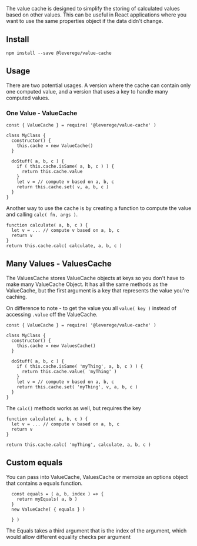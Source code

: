 
The value cache is designed to simplify the storing of calculated values based on other values. This can be useful in React applications where you want to use the same properties object if the data didn't change.

## Install

```
npm install --save @leverege/value-cache
```

## Usage

There are two potential usages. A version where the cache can contain only one computed value, and a version that uses a key to handle many computed values.

### One Value - ValueCache

```
const { ValueCache } = require( '@leverege/value-cache' )

class MyClass {
  constructor() {
    this.cache = new ValueCache()
  }

  doStuff( a, b, c ) {
    if ( this.cache.isSame( a, b, c ) ) {
      return this.cache.value
    }
    let v = // compute v based on a, b, c
    return this.cache.set( v, a, b, c )
  }
}
```

Another way to use the cache is by creating a function to compute the value and calling `calc( fn, args )`.

```
function calculate( a, b, c ) {
  let v = ... // compute v based on a, b, c
  return v
}
return this.cache.calc( calculate, a, b, c )
```

## Many Values - ValuesCache

The ValuesCache stores ValueCache objects at keys so you don't have to make many ValueCache Object. It has all the same methods as the ValueCache, but the first argument is a key that represents the value you're caching.

On difference to note - to get the value you all `value( key )` instead of accessing `.value` off the ValueCache.

```
const { ValueCache } = require( '@leverege/value-cache' )

class MyClass {
  constructor() {
    this.cache = new ValuesCache()
  }

  doStuff( a, b, c ) {
    if ( this.cache.isSame( 'myThing', a, b, c ) ) {
      return this.cache.value( 'myThing' )
    }
    let v = // compute v based on a, b, c
    return this.cache.set( 'myThing', v, a, b, c )
  }
}
```

The `calc()` methods works as well, but requires the key

```
function calculate( a, b, c ) {
  let v = ... // compute v based on a, b, c
  return v
}

return this.cache.calc( 'myThing', calculate, a, b, c )
```

## Custom equals

You can pass into ValueCache, ValuesCache or memoize an options object that contains
a equals function.

```
  const equals = ( a, b, index ) => {
    return myEquals( a, b )
  }
  new ValueCache( { equals } )

  } )
```

The Equals takes a third argument that is the index of the argument, which would allow
different equality checks per argument

